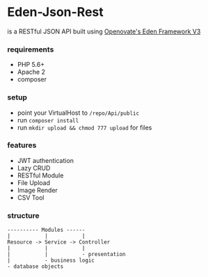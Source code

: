# Eden-Json-Rest
is a RESTful JSON API built using [Openovate's Eden Framework V3](https://github.com/Openovate/Framework)

### requirements
- PHP 5.6+
- Apache 2
- composer

### setup
- point your VirtualHost to `/repo/Api/public`
- run `composer install`
- run `mkdir upload && chmod 777 upload` for files

### features
- JWT authentication
- Lazy CRUD
- RESTful Module
- File Upload
- Image Render
- CSV Tool

### structure

	---------- Modules ------
	|			|			|
	Resource -> Service -> Controller
	|			|			|
	|			|			- presentation
	|			- business logic
	- database objects
